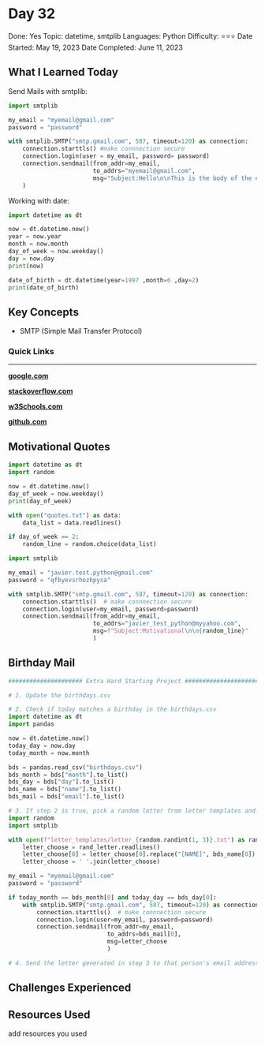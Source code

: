 # Day 32

Done: Yes
Topic: datetime, smtplib
Languages: Python
Difficulty: ⭐⭐⭐
Date Started: May 19, 2023
Date Completed: June 11, 2023

## What I Learned Today

Send Mails with smtplib:

```python
import smtplib

my_email = "myemail@gmail.com"
password = "password"

with smtplib.SMTP("smtp.gmail.com", 587, timeout=120) as connection:
    connection.starttls() #make connnection secure
    connection.login(user = my_email, password= password)
    connection.sendmail(from_addr=my_email,
                        to_addrs="myemail@gmail.com",
                        msg="Subject:Hello\n\nThis is the body of the email."
    )
```

Working with date:

```python
import datetime as dt

now = dt.datetime.now()
year = now.year
month = now.month
day_of_week = now.weekday()
day = now.day
print(now)

date_of_birth = dt.datetime(year=1997 ,month=6 ,day=2)
print(date_of_birth)
```

## Key Concepts

- SMTP (Simple Mail Transfer Protocol)

### Quick Links

---

[**google.com**](http://www.google.com)

[**stackoverflow.com**](http://www.stackoverflow.com)

[**w3Schools.com**](https://www.w3schools.com/)

[**github.com**](https://github.com/)

## Motivational Quotes

```python
import datetime as dt
import random

now = dt.datetime.now()
day_of_week = now.weekday()
print(day_of_week)

with open("quotes.txt") as data:
    data_list = data.readlines()

if day_of_week == 2:
    random_line = random.choice(data_list)

import smtplib

my_email = "javier.test.python@gmail.com"
password = "qfbyevsrhozhpysa"

with smtplib.SMTP("smtp.gmail.com", 587, timeout=120) as connection:
    connection.starttls()  # make connnection secure
    connection.login(user=my_email, password=password)
    connection.sendmail(from_addr=my_email,
                        to_addrs="javier_test_python@myyahoo.com",
                        msg=f"Subject:Motivational\n\n{random_line}"
                        )
```

## Birthday Mail

```python
##################### Extra Hard Starting Project ######################

# 1. Update the birthdays.csv

# 2. Check if today matches a birthday in the birthdays.csv
import datetime as dt
import pandas

now = dt.datetime.now()
today_day = now.day
today_month = now.month

bds = pandas.read_csv("birthdays.csv")
bds_month = bds["month"].to_list()
bds_day = bds["day"].to_list()
bds_name = bds["name"].to_list()
bds_mail = bds["email"].to_list()

# 3. If step 2 is true, pick a random letter from letter templates and replace the [NAME] with the person's actual name from birthdays.csv
import random
import smtplib

with open(f"letter_templates/letter_{random.randint(1, 3)}.txt") as rand_letter:
    letter_choose = rand_letter.readlines()
    letter_choose[0] = letter_choose[0].replace("[NAME]", bds_name[0])
    letter_choose = ' '.join(letter_choose)

my_email = "myemail@gmail.com"
password = "password"

if today_month == bds_month[0] and today_day == bds_day[0]:
    with smtplib.SMTP("smtp.gmail.com", 587, timeout=120) as connection:
        connection.starttls()  # make connnection secure
        connection.login(user=my_email, password=password)
        connection.sendmail(from_addr=my_email,
                            to_addrs=bds_mail[0],
                            msg=letter_choose
                            )

# 4. Send the letter generated in step 3 to that person's email address.
```

## Challenges Experienced

## Resources Used

add resources you used
